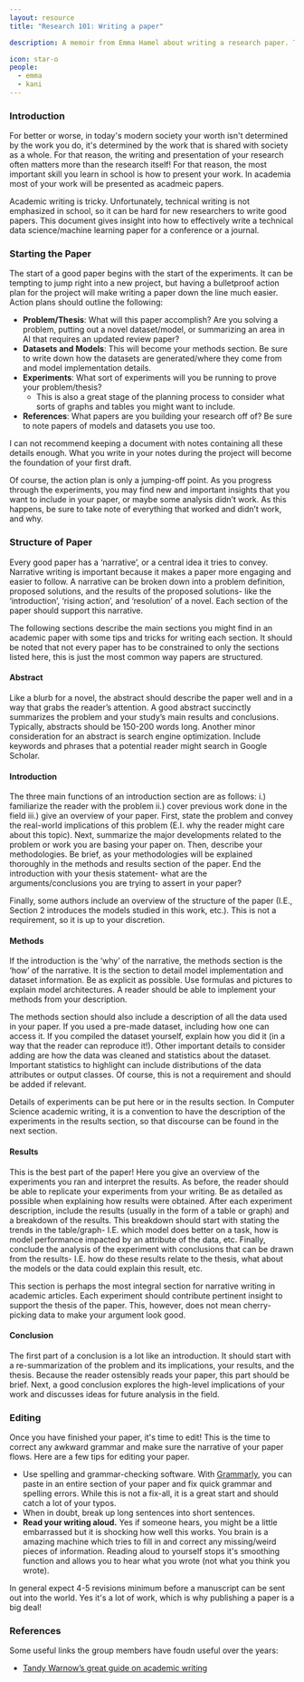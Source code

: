 ```yaml
---
layout: resource
title: "Research 101: Writing a paper"

description: A memoir from Emma Hamel about writing a research paper. This article is intended for everyone that has some research they need to publish but don't know how/where to start. 

icon: star-o
people:
  - emma
  - kani
---
```


### Introduction

For better or worse, in today's modern society your worth isn't determined by the work you do, it's determined by the work that is shared with society as a whole. For that reason, the writing and presentation of your research often matters more than the research itself! For that reason, the most important skill you learn in school is how to present your work. In academia most of your work will be presented as acadmeic papers. 

Academic writing is tricky.  Unfortunately, technical writing is not emphasized in school, so it can be hard for new researchers to write good papers.  This document gives insight into how to effectively write a technical data science/machine learning paper for a conference or a journal.  

### Starting the Paper

The start of a good paper begins with the start of the experiments.  It can be tempting to jump right into a new project, but having a bulletproof action plan for the project will make writing a paper down the line much easier.  Action plans should outline the following:

* **Problem/Thesis**: What will this paper accomplish?  Are you solving a problem, putting out a novel dataset/model, or summarizing an area in AI that requires an updated review paper?
* **Datasets and Models**:  This will become your methods section.  Be sure to write down how the datasets are generated/where they come from and model implementation details. 
* **Experiments**: What sort of experiments will you be running to prove your problem/thesis?  
  * This is also a great stage of the planning process to consider what sorts of graphs and tables you might want to include. 
* **References**: What papers are you building your research off of?  Be sure to note papers of models and datasets you use too. 

I can not recommend keeping a document with notes containing all these details enough.  What you write in your notes during the project will become the foundation of your first draft. 

Of course, the action plan is only a jumping-off point.  As you progress through the experiments, you may find new and important insights that you want to include in your paper, or maybe some analysis didn’t work.  As this happens, be sure to take note of everything that worked and didn’t work, and why. 

### Structure of Paper

Every good paper has a ‘narrative’, or a central idea it tries to convey.  Narrative writing is important because it makes a paper more engaging and easier to follow.  A narrative can be broken down into a problem definition, proposed solutions, and the results of the proposed solutions- like the ‘introduction’, ‘rising action’, and ‘resolution’ of a novel.  Each section of the paper should support this narrative.

The following sections describe the main sections you might find in an academic paper with some tips and tricks for writing each section.  It should be noted that not every paper has to be constrained to only the sections listed here, this is just the most common way papers are structured. 

#### Abstract

Like a blurb for a novel, the abstract should describe the paper well and in a way that grabs the reader’s attention. A good abstract succinctly summarizes the problem and your study’s main results and conclusions. Typically, abstracts should be 150-200 words long. Another minor consideration for an abstract is search engine optimization. Include keywords and phrases that a potential reader might search in Google Scholar.  

#### Introduction

The three main functions of an introduction section are as follows: i.) familiarize the reader with the problem ii.) cover previous work done in the field iii.) give an overview of your paper.  First, state the problem and convey the real-world implications of this problem (E.I. why the reader might care about this topic).  Next, summarize the major developments related to the problem or work you are basing your paper on.  Then, describe your methodologies.  Be brief, as your methodologies will be explained thoroughly in the methods and results section of the paper.  End the introduction with your thesis statement- what are the arguments/conclusions you are trying to assert in your paper?

Finally, some authors include an overview of the structure of the paper (I.E., Section 2 introduces the models studied in this work, etc.).  This is not a requirement, so it is up to your discretion. 

#### Methods 

If the introduction is the ‘why’ of the narrative, the methods section is the ‘how’ of the narrative.  It is the section to detail model implementation and dataset information.  Be as explicit as possible. Use formulas and pictures to explain model architectures.  A reader should be able to implement your methods from your description.  

The methods section should also include a description of all the data used in your paper.  If you used a pre-made dataset, including how one can access it.  If you compiled the dataset yourself, explain how you did it (in a way that the reader can reproduce it!).  Other important details to consider adding are how the data was cleaned and statistics about the dataset.  Important statistics to highlight can include distributions of the data attributes or output classes.  Of course, this is not a requirement and should be added if relevant. 

Details of experiments can be put here or in the results section.  In Computer Science academic writing, it is a convention to have the description of the experiments in the results section, so that discourse can be found in the next section. 

#### Results

This is the best part of the paper!  Here you give an overview of the experiments you ran and interpret the results.  As before, the reader should be able to replicate your experiments from your writing.  Be as detailed as possible when explaining how results were obtained.  After each experiment description, include the results (usually in the form of a table or graph) and a breakdown of the results.  This breakdown should start with stating the trends in the table/graph- I.E. which model does better on a task, how is model performance impacted by an attribute of the data, etc.  Finally, conclude the analysis of the experiment with conclusions that can be drawn from the results- I.E. how do these results relate to the thesis, what about the models or the data could explain this result, etc. 

This section is perhaps the most integral section for narrative writing in academic articles.  Each experiment should contribute pertinent insight to support the thesis of the paper.  This, however, does not mean cherry-picking data to make your argument look good.  

#### Conclusion 

The first part of a conclusion is a lot like an introduction. It should start with a re-summarization of the problem and its implications, your results, and the thesis.  Because the reader ostensibly reads your paper, this part should be brief. Next, a good conclusion explores the high-level implications of your work and discusses ideas for future analysis in the field.  

### Editing

Once you have finished your paper, it's time to edit!  This is the time to correct any awkward grammar and make sure the narrative of your paper flows. Here are a few tips for editing your paper.

* Use spelling and grammar-checking software. With [Grammarly](https://app.grammarly.com/), you can paste in an entire section of your paper and fix quick grammar and spelling errors.  While this is not a fix-all,  it is a great start and should catch a lot of your typos. 
* When in doubt, break up long sentences into short sentences.
* **Read your writing aloud.** Yes if someone hears, you might be a little embarrassed but it is shocking how well this works. You brain is a amazing machine which tries to fill in and correct any missing/weird pieces of information. Reading aloud to yourself stops it's smoothing function and allows you to hear what you wrote (not what you think you wrote).

In general expect 4-5 revisions minimum before a manuscript can be sent out into the world. Yes it's a lot of work, which is why publishing a paper is a big deal!


### References

Some useful links the group members have foudn useful over the years: 

* [Tandy Warnow’s great guide on academic writing](https://tandy.cs.illinois.edu/writing.html)

